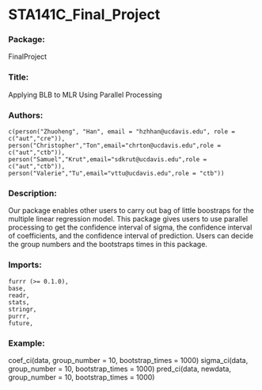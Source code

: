 # STA141C_Final_Project

### Package: 
FinalProject

### Title: 
Applying BLB to MLR Using Parallel Processing

### Authors: 

    c(person("Zhuoheng", "Han", email = "hzhhan@ucdavis.edu", role = c("aut","cre")),
    person("Christopher","Ton",email="chrton@ucdavis.edu",role = c("aut","ctb")),
    person("Samuel","Krut",email="sdkrut@ucdavis.edu",role = c("aut","ctb")),
    person("Valerie","Tu",email="vttu@ucdavis.edu",role = "ctb"))
    
### Description: 
Our package enables other users to carry out bag of little boostraps for the multiple linear regression model. This package gives users to use parallel processing to get the confidence interval of sigma, the confidence interval of coefficients, and the confidence interval of prediction. Users can decide the group numbers and the bootstraps times in this package.

### Imports: 

    furrr (>= 0.1.0),
    base,
    readr,
    stats,
    stringr,
    purrr,
    future,
    
### Example:

coef_ci(data, group_number = 10, bootstrap_times = 1000)
sigma_ci(data, group_number = 10, bootstrap_times = 1000)
pred_ci(data, newdata, group_number = 10, bootstrap_times = 1000)
    
